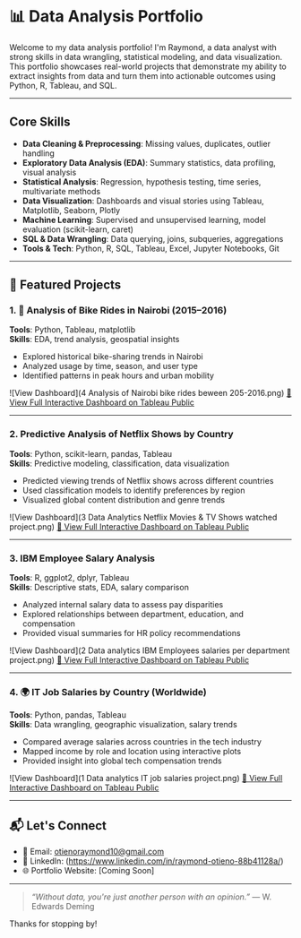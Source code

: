 # 📊 Data Analysis Portfolio

Welcome to my data analysis portfolio! I'm Raymond, a data analyst with strong skills in data wrangling, statistical modeling, and data visualization. This portfolio showcases real-world projects that demonstrate my ability to extract insights from data and turn them into actionable outcomes using Python, R, Tableau, and SQL.

---

## Core Skills

- **Data Cleaning & Preprocessing**: Missing values, duplicates, outlier handling
- **Exploratory Data Analysis (EDA)**: Summary statistics, data profiling, visual analysis
- **Statistical Analysis**: Regression, hypothesis testing, time series, multivariate methods
- **Data Visualization**: Dashboards and visual stories using Tableau, Matplotlib, Seaborn, Plotly
- **Machine Learning**: Supervised and unsupervised learning, model evaluation (scikit-learn, caret)
- **SQL & Data Wrangling**: Data querying, joins, subqueries, aggregations
- **Tools & Tech**: Python, R, SQL, Tableau, Excel, Jupyter Notebooks, Git

---

## 📂 Featured Projects

### 1. 🚴 **Analysis of Bike Rides in Nairobi (2015–2016)**
**Tools**: Python, Tableau, matplotlib  
**Skills**: EDA, trend analysis, geospatial insights  
- Explored historical bike-sharing trends in Nairobi  
- Analyzed usage by time, season, and user type  
- Identified patterns in peak hours and urban mobility

![View Dashboard](4 Analysis of Nairobi bike rides beween 205-2016.png) 
[🔗 View Full Interactive Dashboard on Tableau Public](https://public.tableau.com/app/profile/ray.otieno/viz/NairobiBikeRidesProject/Dashboard1?publish=yes)

---

### 2. **Predictive Analysis of Netflix Shows by Country**
**Tools**: Python, scikit-learn, pandas, Tableau  
**Skills**: Predictive modeling, classification, data visualization  
- Predicted viewing trends of Netflix shows across different countries  
- Used classification models to identify preferences by region  
- Visualized global content distribution and genre trends

![View Dashboard](3 Data Analytics Netflix Movies & TV Shows watched project.png)
[🔗 View Full Interactive Dashboard on Tableau Public](https://public.tableau.com/app/profile/ray.otieno/viz/NetflixDashboard_17528676873730/Netflix?publish=yes)

---

### 3. **IBM Employee Salary Analysis**
**Tools**: R, ggplot2, dplyr, Tableau  
**Skills**: Descriptive stats, EDA, salary comparison  
- Analyzed internal salary data to assess pay disparities  
- Explored relationships between department, education, and compensation  
- Provided visual summaries for HR policy recommendations

![View Dashboard](2 Data analytics IBM Employees salaries per department project.png)
[🔗 View Full Interactive Dashboard on Tableau Public](https://public.tableau.com/app/profile/ray.otieno/viz/IBMHRDashboard_17528679370860/Dashboard1?publish=yes)

---

### 4. 🌍 **IT Job Salaries by Country (Worldwide)**
**Tools**: Python, pandas, Tableau  
**Skills**: Data wrangling, geographic visualization, salary trends  
- Compared average salaries across countries in the tech industry  
- Mapped income by role and location using interactive plots  
- Provided insight into global tech compensation trends

![View Dashboard](1 Data analytics IT job salaries project.png)
[🔗 View Full Interactive Dashboard on Tableau Public](https://public.tableau.com/app/profile/ray.otieno/viz/JobSalariesDashboard_17528681625450/Dashboard1?publish=yes)

---

## 📬 Let's Connect

- 📧 Email: otienoraymond10@gmail.com  
- 💼 LinkedIn: (https://www.linkedin.com/in/raymond-otieno-88b41128a/)  
- 🌐 Portfolio Website: [Coming Soon]

---

> _“Without data, you're just another person with an opinion.”_ — W. Edwards Deming

Thanks for stopping by!
